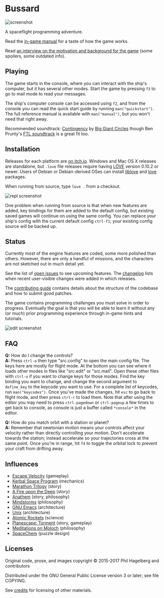 # Bussard

<img src="https://p.hagelb.org/bussard.png" alt="screenshot" />

A spaceflight programming adventure.

Read the [in-game manual](manual.md) for a taste of how the game works.

Read
[an interview on the motivation and background for the game](http://hifibyapg.com/volume-3.html#A.conversation.with.Phil.Hagelberg.on.Bussard)
(some spoilers, some outdated info).

## Playing

The game starts in the console, where you can interact with the ship's
computer, but it has several other modes. Start the game by pressing `f3` to
go to mail mode to read your messages.

The ship's computer console can be accessed using `f2`, and from
the console you can read the quick start guide by running `man("quickstart")`.
The full reference manual is available with `man("manual")`, but you
won't need that right away.

Recommended soundtrack:
[Contingency](http://music.biggiantcircles.com/album/contingency) by
[Big Giant Circles](http://www.biggiantcircles.com/) though Ben Prunty's
[FTL soundtrack](https://benprunty.bandcamp.com/album/ftl) is a great
fit too.

## Installation

Releases for each platform
are [on itch.io](https://technomancy.itch.io/bussard).  Windows and Mac OS X
releases are standalone, but `.love` file releases require
having [LÖVE](https://love2d.org) version 0.10.2 or newer. Users of Debian or
Debian-derived OSes can
install
[liblove](https://bitbucket.org/rude/love/downloads/liblove0_0.10.2ppa1_amd64.deb) and
[love](https://bitbucket.org/rude/love/downloads/love_0.10.2ppa1_amd64.deb)
packages.

When running from source, type `love .` from a checkout.

<img src="https://p.hagelb.org/bussard-repl.png" alt="repl screenshot" />

One problem when running from source is that when new features are
added, key bindings for them are added to the default config, but
existing saved games will continue on using the same config. You can
replace your ship's config with the current default config `ctrl-f1`;
your existing config source will be backed up.

## Status

Currently most of the engine features are coded, some more polished than
others. However, there are only a handful of missions, and the characters are
not sketched out in much detail yet.

See the list of [open issues](https://gitlab.com/technomancy/bussard/issues) to
see upcoming features. The [changelog](Changelog.md) lists when recent
user-visible changes were added in which releases.

The [contributing guide](Contributing.md) contains details about the structure
of the codebase and how to submit good patches.

The game contains programming challenges you must solve in order to
progress. Eventually the goal is that you will be able to learn it without any
(or much) prior programming experience through in-game hints and tutorials.

<img src="https://p.hagelb.org/bussard-edit.png" alt="edit screenshot" />

## FAQ

**Q:** How do I change the controls?  
**A:** Press `ctrl-o` then type "src.config" to open the main config file. The keys here are mostly for flight mode. At the bottom you can see where it loads other modes in files like "src.edit" or "src.mail". Open these other files with `ctrl-o` if you want to change keys for those modes. Find the key binding you want to change, and change the second argument to `define_key` to the keycode you want to use. For a complete list of keycodes, run `man("keycodes")`. Once you've made the changes, hit `esc` to go back to flight mode, and then press `ctrl-r` to load them. Note that after using the editor you may need to press `ctrl-pagedown` or `ctrl-pageup` a few times to get back to console, as console is just a buffer called `*console*` in the editor.

**Q:** How do you match orbit with a station or planet?  
**A:** Remember that newtonian motion means your controls affect your velocity rather than directly controlling your motion. Don't accelerate towards the station; instead accelerate so your trajectories cross at the same point. Once you're in range, hit `f4` to toggle the orbital lock to prevent your craft from drifting away.

## Influences

* [Escape Velocity](https://www.ambrosiasw.com/games/ev/) (gameplay)
* [Kerbal Space Program](https://kerbalspaceprogram.com/en/) (mechanics)
* [Marathon Trilogy](http://marathon.bungie.org/story/) (story)
* [A Fire upon the Deep](http://www.tor.com/2009/06/11/the-net-of-a-million-lies-vernor-vinges-a-fire-upon-the-deep/) (story)
* [Anathem](http://www.nealstephenson.com/anathem.html) (story, philosophy)
* [Mindstorms](https://www.goodreads.com/book/show/703532.Mindstorms) (philosophy)
* [GNU Emacs](https://www.gnu.org/software/emacs/) (architecture)
* [Unix](https://en.wikipedia.org/wiki/Unix) (architecture)
* [Atomic Rockets](http://www.projectrho.com/public_html/rocket/) (science)
* [Planescape: Torment](https://www.gog.com/game/planescape_torment) (story, gameplay)
* [Meditations on Moloch](https://slatestarcodex.com/2014/07/30/meditations-on-moloch/) (philosophy)
* [SpaceChem](https://www.gog.com/game/spacechem) (puzzle design)

## Licenses

Original code, prose, and images copyright © 2015-2017 Phil Hagelberg and contributors

Distributed under the GNU General Public License version 3 or later; see file COPYING.

See [credits](credits.md) for licensing of other materials.
